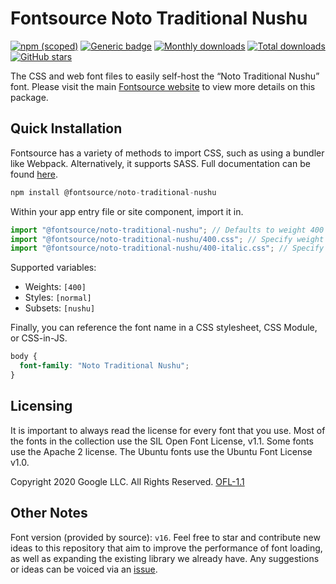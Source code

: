# Fontsource Noto Traditional Nushu

[![npm (scoped)](https://img.shields.io/npm/v/@fontsource/noto-traditional-nushu?color=brightgreen)](https://www.npmjs.com/package/@fontsource/noto-traditional-nushu) [![Generic badge](https://img.shields.io/badge/fontsource-passing-brightgreen)](https://github.com/fontsource/fontsource) [![Monthly downloads](https://badgen.net/npm/dm/@fontsource/noto-traditional-nushu)](https://github.com/fontsource/fontsource) [![Total downloads](https://badgen.net/npm/dt/@fontsource/noto-traditional-nushu)](https://github.com/fontsource/fontsource) [![GitHub stars](https://img.shields.io/github/stars/fontsource/fontsource.svg?style=social&label=Star)](https://github.com/fontsource/fontsource/stargazers)

The CSS and web font files to easily self-host the “Noto Traditional Nushu” font. Please visit the main [Fontsource website](https://fontsource.org/fonts/noto-traditional-nushu) to view more details on this package.

## Quick Installation

Fontsource has a variety of methods to import CSS, such as using a bundler like Webpack. Alternatively, it supports SASS. Full documentation can be found [here](https://fontsource.org/docs/getting-started/introduction).

```javascript
npm install @fontsource/noto-traditional-nushu
```

Within your app entry file or site component, import it in.

```javascript
import "@fontsource/noto-traditional-nushu"; // Defaults to weight 400
import "@fontsource/noto-traditional-nushu/400.css"; // Specify weight
import "@fontsource/noto-traditional-nushu/400-italic.css"; // Specify weight and style

```

Supported variables:
- Weights: `[400]`
- Styles: `[normal]`
- Subsets: `[nushu]`

Finally, you can reference the font name in a CSS stylesheet, CSS Module, or CSS-in-JS.

```css
body {
  font-family: "Noto Traditional Nushu";
}
```

## Licensing
It is important to always read the license for every font that you use.
Most of the fonts in the collection use the SIL Open Font License, v1.1. Some fonts use the Apache 2 license. The Ubuntu fonts use the Ubuntu Font License v1.0.

Copyright 2020 Google LLC. All Rights Reserved.
[OFL-1.1](http://scripts.sil.org/OFL)

## Other Notes
Font version (provided by source): `v16`.
Feel free to star and contribute new ideas to this repository that aim to improve the performance of font loading, as well as expanding the existing library we already have. Any suggestions or ideas can be voiced via an [issue](https://github.com/fontsource/fontsource/issues).